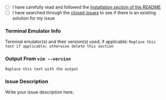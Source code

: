 <!--
  If you are making a feature request, feel free to delete all of this template
  text.

  If you need help (especially related to color rendering/incorrect colors) or
  are filing a bug, please ensure that you've checked all boxes and provided all
  requested information in the template below before submitting.

  Thank you!
-->
- [ ] I have carefully read and followed the [Installation section of the
  README](https://github.com/lePerdu/multicolor.vim#installation)
- [ ] I have searched through the [closed
  issues](https://github.com/lePerdu/multicolor.vim/issues?q=is%3Aissue+is%3Aclosed)
  to see if there is an existing solution for my issue

### Terminal Emulator Info

Terminal emulator(s) and their version(s) used, if applicable: `Replace this
text if applicable; otherwise delete this section`

### Output From `vim --version`

```
Replace this text with the output
```

### Issue Description

Write your issue description here.

